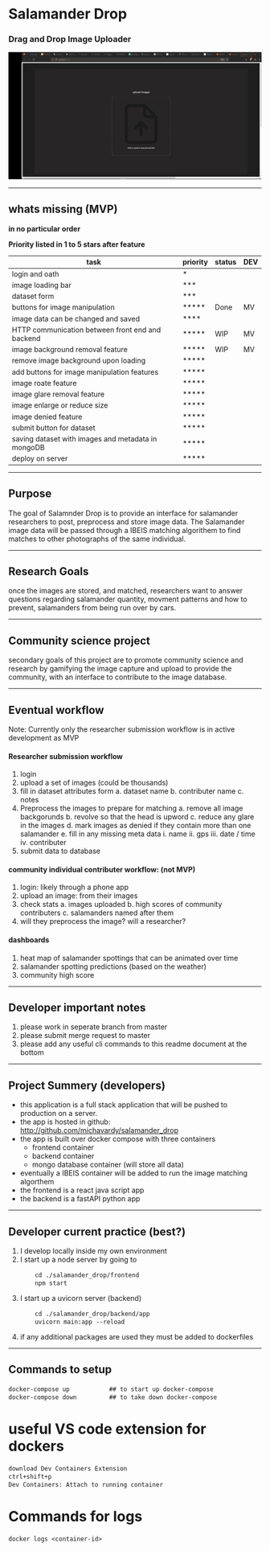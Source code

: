 # Salamander Drop
### Drag and Drop Image Uploader

![](demo.gif)

---
## whats missing (MVP)
**in no particular order**

**Priority listed in 1 to 5 stars after feature**

| task                                               | priority   | status | DEV |
| -------------------------------------------------- | ---------- | ------ | --- |
| login and oath                                     | \*         |        |     |
| image loading bar                                  | \*\*\*     |        |     |
| dataset form                                       | \*\*\*     |        |     |
| buttons for image manipulation                     | \*\*\*\*\* | Done   | MV  |
| image data can be changed and saved                | \*\*\*\*   |        |     |
| HTTP communication between front end and backend   | \*\*\*\*\* | WIP    | MV  |
| image background removal feature                   | \*\*\*\*\* | WIP    | MV  |
| remove image background upon loading               | \*\*\*\*\* |        |     |
| add buttons for image manipulation features        | \*\*\*\*\* |        |     |
| image roate feature                                | \*\*\*\*\* |        |     |
| image glare removal feature                        | \*\*\*\*\* |        |     |
| image enlarge or reduce size                       | \*\*\*\*\* |        |     |
| image denied feature                               | \*\*\*\*\* |        |     |
| submit button for dataset                          | \*\*\*\*\* |        |     |
| saving dataset with images and metadata in mongoDB | \*\*\*\*\* |        |     |
| deploy on server                                   | \*\*\*\*\* |        |     |


---
## Purpose
The goal of Salamnder Drop is to provide an interface for salamander researchers to post, preprocess and store image data.
The Salamander image data will be passed through a IBEIS matching algorithem to find matches to other photographs of the same individual.


---
## Research Goals
once the images are stored, and matched, researchers want to answer questions regarding salamander quantity, movment patterns and how to prevent, 
salamanders from being run over by cars.

---
## Community science project

secondary goals of this project are to promote community science and research by gamifying the image capture and upload to provide the community, 
with an interface to contribute to the image database.

---

## Eventual workflow
Note: Currently only the researcher submission workflow is in active development as MVP

#### Researcher submission workflow
1. login
2. upload a set of images (could be thousands)
3. fill in dataset attributes form
    a. dataset name
    b. contributer name
    c. notes
4. Preprocess the images to prepare for matching
    a. remove all image backgorunds
    b. revolve so that the head is upword
    c. reduce any glare in the images
    d. mark images as denied if they contain more than one salamander
    e. fill in any missing meta data
        i. name 
        ii. gps
        iii. date / time
        iv. contributer
5. submit data to database
#### community individual contributer workflow: (not MVP)
1. login: likely through a phone app
2. upload an image: from their images
3. check stats 
    a. images uploaded
    b. high scores of community contributers
    c. salamanders named after them
4. will they preprocess the image?  will a researcher?

#### dashboards
1. heat map of salamander spottings that can be animated over time
2. salamander spotting predictions (based on the weather)
3. community high score

---

## Developer important notes
1. please work in seperate branch from master
2. please submit merge request to master
3. please add any useful cli commands to this readme document at the bottom

---
## Project Summery (developers)
- this application is a full stack application that will be pushed to production on a server.
- the app is hosted in github: http://github.com/michavardy/salamander_drop
- the app is built over docker compose with three containers
    - frontend container
    - backend container
    - mongo database container (will store all data)
- eventually a IBEIS container will be added to run the image matching algorthem
- the frontend is a react java script app
- the backend is a fastAPI python app
---
## Developer current practice (best?)
1. I develop locally inside my own environment
2. I start up a node server by going to 
    ```
        cd ./salamander_drop/frontend
        npm start
    ```
3. I start up a uvicorn server (backend)
    ```
        cd ./salamander_drop/backend/app
        uvicorn main:app --reload
    ```
4. if any additional packages are used they must be added to dockerfiles
---

## Commands to setup
```
docker-compose up           ## to start up docker-compose
docker-compose down         ## to take down docker-compose
```
# useful VS code extension for dockers
```
download Dev Containers Extension
ctrl+shift+p
Dev Containers: Attach to running container
```

# Commands for logs
```
docker logs <container-id>
```
